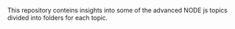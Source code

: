 This repository conteins insights into some of the advanced NODE js topics divided into folders for each topic. 
